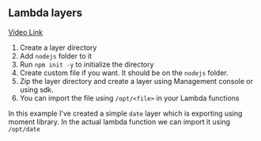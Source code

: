 ## Lambda layers

[Video Link](https://www.youtube.com/watch?v=i12H4cUFudU)

1. Create a layer directory
2. Add `nodejs` folder to it
3. Run `npm init -y` to initialize the directory
4. Create custom file if you want. It should be on the `nodejs` folder.
5. Zip the layer directory and create a layer using Management console or using sdk.
5. You can import the file using `/opt/<file>` in your Lambda functions

In this example I've created a simple `date` layer which is exporting using moment library. In the actual lambda function we can import it using `/opt/date` 
